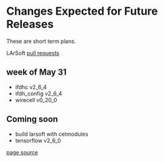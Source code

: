 # Changes Expected for Future Releases

These are short term plans.

LArSoft [pull requests](https://github.com/orgs/LArSoft/projects/2)

## week of May 31

- ifdhc v2_6_4
- ifdh_config v2_6_4
- wirecell v0_20_0

## Coming soon

-   build larsoft with cetmodules
-   tensorflow v2_6_0

[page source](https://github.com/LArSoft/larsoft.github.io/blob/main/LArSoftWiki/releases/FutureChanges.md)
